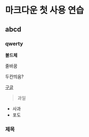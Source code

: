 # 마크다운 첫 사용 연습
## abcd
### qwerty

**볼드체**

줄바꿈

두칸띄움?

[구글](https://google.com)

>과일
- 사과
- 포도

### 제목
